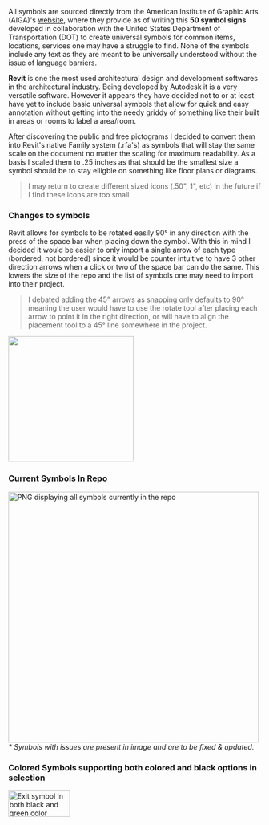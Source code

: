 All symbols are sourced directly from the American Institute of Graphic Arts (AIGA)'s [website](https://www.aiga.org/resources/symbol-signs), where they provide as of writing this **50 symbol signs** developed in collaboration with the 
United States Department of Transportation (DOT) to create universal symbols for common items, locations, services one may have a struggle to find. None of the symbols include any text as they are meant to be universally understood without the issue of language barriers. <br/>

**Revit** is one the most used architectural design and development softwares in the architectural industry. Being developed by Autodesk it is a very versatile software. However it appears they have decided not to or at least have yet to include basic universal symbols
that allow for quick and easy annotation without getting into the needy griddy of something like their built in areas or rooms to label a area/room. <br/>

After discovering the public and free pictograms I decided to convert them into Revit's native Family system (.rfa's) as symbols that will stay the same scale on the document no matter the scaling for maximum readability. As a basis I scaled them to .25 inches as that
should be the smallest size a symbol should be to stay elligble on something like floor plans or diagrams. <br/>
> I may return to create different sized icons (.50", 1", etc) in the future if I find these icons are too small.

### Changes to symbols
Revit allows for symbols to be rotated easily 90° in any direction with the press of the space bar when placing down the symbol. With this in mind I decided it would be easier to only import a single arrow of each type (bordered, not bordered) since it would be
counter intuitive to have 3 other direction arrows when a click or two of the space bar can do the same. This lowers the size of the repo and the list of symbols one may need to import into their project. <br/>
> I debated adding the 45° arrows as snapping only defaults to 90° meaning the user would have to use the rotate tool after placing each arrow to point it in the right direction, or will have to align the placement tool to a 45° line somewhere in the project.

<img src="https://github.com/user-attachments/assets/099b6fae-4e9c-469f-8292-bf88250475f3" width="250" height="250"/><br/>




### Current Symbols In Repo
<img width="auto" height="500" alt="PNG displaying all symbols currently in the repo" src="https://github.com/user-attachments/assets/5430c5a7-6a7c-426b-aa43-7864d4b2696d" /><br/>
_* Symbols with issues are present in image and are to be fixed & updated._
<br/>

### Colored Symbols supporting both colored and black options in selection
<img width="123" height="52" alt="Exit symbol in both black and green color" src="https://github.com/user-attachments/assets/be80835e-f720-4f5a-942a-aee3e7a00ff7" />
